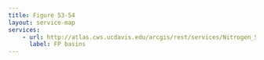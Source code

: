 ```yaml
---
title: Figure 53-54
layout: service-map
services: 
    - url: http://atlas.cws.ucdavis.edu/arcgis/rest/services/Nitrogen_Sources_and_Loading_to_Groundwater_TR2/Fig53_54_FP_N_discharge_to_percolation_basins/MapServer
      label: FP basins
---
```

 